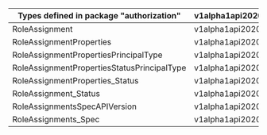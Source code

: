 | Types defined in package "authorization"    | v1alpha1api20200801preview |
|---------------------------------------------|----------------------------|
| RoleAssignment                              | v1alpha1api20200801preview |
| RoleAssignmentProperties                    | v1alpha1api20200801preview |
| RoleAssignmentPropertiesPrincipalType       | v1alpha1api20200801preview |
| RoleAssignmentPropertiesStatusPrincipalType | v1alpha1api20200801preview |
| RoleAssignmentProperties_Status             | v1alpha1api20200801preview |
| RoleAssignment_Status                       | v1alpha1api20200801preview |
| RoleAssignmentsSpecAPIVersion               | v1alpha1api20200801preview |
| RoleAssignments_Spec                        | v1alpha1api20200801preview |
